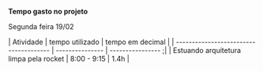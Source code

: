 **Tempo gasto no projeto**

Segunda feira 19/02

| Atividade                              | tempo utilizado | tempo em decimal |
| -------------------------------------- | --------------- | ---------------- ;|
| Estuando arquitetura limpa pela rocket | 8:00 - 9:15     | 1.4h             |
